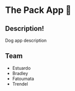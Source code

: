 # The Pack App 🤯

## Description!
Dog app description

## Team
- Estuardo
- Bradley
- Fatoumata
- Trendel
